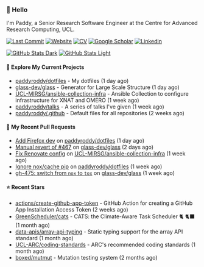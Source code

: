 ### 👋 Hello

I'm Paddy, a Senior Research Software Engineer at the Centre for Advanced
Research Computing, UCL.

[![Last Commit](https://img.shields.io/github/last-commit/paddyroddy/paddyroddy/main?label=updated)](https://github.com/paddyroddy)
[![Website](https://img.shields.io/badge/GitHub%20Pages-222?logo=githubpages&logoColor=fff&style=for-the-badge&style=flat)](https://paddyroddy.github.io)
[![CV](https://img.shields.io/badge/CV-PDF-pink.svg)](https://paddyroddy.github.io/cv)
[![Google Scholar](https://img.shields.io/badge/Google%20Scholar-4285F4?logo=googlescholar&logoColor=fff&style=for-the-badge&style=flat)](https://scholar.google.com/citations?user=OFigHUwAAAAJ)
[![Linkedin](https://img.shields.io/badge/LinkedIn-0A66C2?logo=linkedin&logoColor=fff&style=for-the-badge&style=flat)](https://www.linkedin.com/in/patrickjamesroddy)

[![GitHub Stats Dark](https://github-readme-stats-paddyroddy.vercel.app/api?username=paddyroddy&disable_animations=true&hide_border=true&hide_title=true&include_all_commits=true&rank_icon=github&show=prs_merged,reviews&show_icons=true&theme=tokyonight)](https://github.com/paddyroddy/paddyroddy#gh-dark-mode-only)
[![GitHub Stats Light](https://github-readme-stats-paddyroddy.vercel.app/api?username=paddyroddy&disable_animations=true&hide_border=true&hide_title=true&include_all_commits=true&rank_icon=github&show=prs_merged,reviews&show_icons=true&theme=default)](https://github.com/paddyroddy/paddyroddy#gh-light-mode-only)

#### 👷 Explore My Current Projects

- [paddyroddy/dotfiles](https://github.com/paddyroddy/dotfiles) - My dotfiles
  (1 day ago)
- [glass-dev/glass](https://github.com/glass-dev/glass) - Generator for Large Scale Structure
  (1 day ago)
- [UCL-MIRSG/ansible-collection-infra](https://github.com/UCL-MIRSG/ansible-collection-infra) - Ansible Collection to configure infrastructure for XNAT and OMERO
  (1 week ago)
- [paddyroddy/talks](https://github.com/paddyroddy/talks) - A series of talks I&#39;ve given
  (1 week ago)
- [paddyroddy/.github](https://github.com/paddyroddy/.github) - Default files for all repositories
  (2 weeks ago)

#### 🔨 My Recent Pull Requests

- [Add Firefox dev](https://github.com/paddyroddy/dotfiles/pull/38) on [paddyroddy/dotfiles](https://github.com/paddyroddy/dotfiles)
  (1 day ago)
- [Manual revert of #467](https://github.com/glass-dev/glass/pull/484) on [glass-dev/glass](https://github.com/glass-dev/glass)
  (2 days ago)
- [Fix Renovate config](https://github.com/UCL-MIRSG/ansible-collection-infra/pull/161) on [UCL-MIRSG/ansible-collection-infra](https://github.com/UCL-MIRSG/ansible-collection-infra)
  (1 week ago)
- [Ignore nox/cache pip](https://github.com/paddyroddy/dotfiles/pull/37) on [paddyroddy/dotfiles](https://github.com/paddyroddy/dotfiles)
  (1 week ago)
- [gh-475: switch from `nox` to `tox`](https://github.com/glass-dev/glass/pull/476) on [glass-dev/glass](https://github.com/glass-dev/glass)
  (1 week ago)

#### ⭐ Recent Stars

- [actions/create-github-app-token](https://github.com/actions/create-github-app-token) - GitHub Action for creating a GitHub App Installation Access Token
  (2 weeks ago)
- [GreenScheduler/cats](https://github.com/GreenScheduler/cats) - CATS: the Climate-Aware Task Scheduler 🐈 🐈‍⬛
  (1 month ago)
- [data-apis/array-api-typing](https://github.com/data-apis/array-api-typing) - Static typing support for the array API standard
  (1 month ago)
- [UCL-ARC/coding-standards](https://github.com/UCL-ARC/coding-standards) - ARC&#39;s recommended coding standards
  (1 month ago)
- [boxed/mutmut](https://github.com/boxed/mutmut) - Mutation testing system
  (2 months ago)
